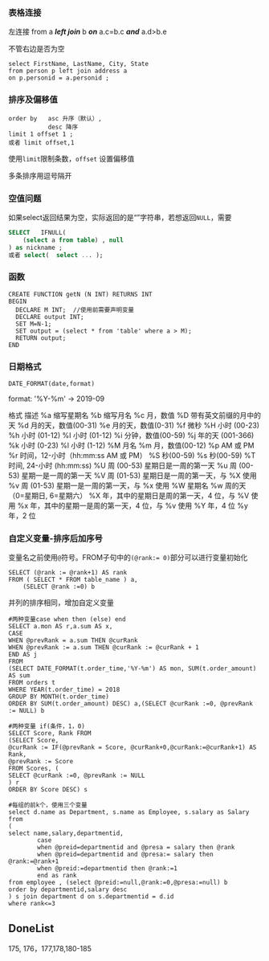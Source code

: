 ### 表格连接

左连接  from a  ***left join***  b  ***on***  a.c=b.c ***and*** a.d>b.e

不管右边是否为空

```mysql
select FirstName, LastName, City, State 
from person p left join address a
on p.personid = a.personid ;
```

### 排序及偏移值

```mysql
order by   asc 升序（默认）,
		   desc 降序
limit 1 offset 1 ;
或者 limit offset,1
```

使用`limit`限制条数，`offset` 设置偏移值

多条排序用逗号隔开

### 空值问题

如果select返回结果为空，实际返回的是“”字符串，若想返回`NULL`，需要

```sql
SELECT   IFNULL( 
    (select a from table) , null 
) as nickname ;
或者 select(  select ... );
```

### 函数

```mysql
CREATE FUNCTION getN (N INT) RETURNS INT
BEGIN
  DECLARE M INT;  //使用前需要声明变量
  DECLARE output INT;
  SET M=N-1;
  SET output = (select * from 'table' where a > M);
  RETURN output;
END
```



### 日期格式

```mysql
DATE_FORMAT(date,format) 
```

format:  '%Y-%m'       ->   2019-09

格式	描述
%a	缩写星期名
%b	缩写月名
%c	月，数值
%D	带有英文前缀的月中的天
%d	月的天，数值(00-31)
%e	月的天，数值(0-31)
%f	微秒
%H	小时 (00-23)
%h	小时 (01-12)
%I	小时 (01-12)
%i	分钟，数值(00-59)
%j	年的天 (001-366)
%k	小时 (0-23)
%l	小时 (1-12)
%M	月名
%m	月，数值(00-12)
%p	AM 或 PM
%r	时间，12-小时（hh:mm:ss AM 或 PM）
%S	秒(00-59)
%s	秒(00-59)
%T	时间, 24-小时 (hh:mm:ss)
%U	周 (00-53) 星期日是一周的第一天
%u	周 (00-53) 星期一是一周的第一天
%V	周 (01-53) 星期日是一周的第一天，与 %X 使用
%v	周 (01-53) 星期一是一周的第一天，与 %x 使用
%W	星期名
%w	周的天 （0=星期日, 6=星期六）
%X	年，其中的星期日是周的第一天，4 位，与 %V 使用
%x	年，其中的星期一是周的第一天，4 位，与 %v 使用
%Y	年，4 位
%y	年，2 位

### 自定义变量-排序后加序号

变量名之前使用`@`符号。FROM子句中的`(@rank:= 0)`部分可以进行变量初始化

```mysql
SELECT (@rank := @rank+1) AS rank 
FROM ( SELECT * FROM table_name ) a,
	(SELECT @rank :=0) b 
```

并列的排序相同，增加自定义变量

```mysql
#两种变量case when then (else) end
SELECT a.mon AS r,a.sum AS x,
CASE 
WHEN @prevRank = a.sum THEN @curRank 
WHEN @prevRank := a.sum THEN @curRank := @curRank + 1
END AS j
FROM 
(SELECT DATE_FORMAT(t.order_time,'%Y-%m') AS mon, SUM(t.order_amount) AS sum
FROM orders t
WHERE YEAR(t.order_time) = 2018
GROUP BY MONTH(t.order_time)
ORDER BY SUM(t.order_amount) DESC) a,(SELECT @curRank :=0, @prevRank := NULL) b
```

```mysql
#两种变量 if(条件，1，0)
SELECT Score, Rank FROM
(SELECT Score,
@curRank := IF(@prevRank = Score, @curRank+0,@curRank:=@curRank+1) AS Rank,
@prevRank := Score
FROM Scores, (
SELECT @curRank :=0, @prevRank := NULL
) r
ORDER BY Score DESC) s
```

```mysql
#每组的前k个，使用三个变量
select d.name as Department, s.name as Employee, s.salary as Salary from 
(
select name,salary,departmentid, 
        case
        when @preid=departmentid and @presa = salary then @rank
        when @preid=departmentid and @presa:= salary then @rank:=@rank+1
        when @preid:=departmentid then @rank:=1
        end as rank
from employee , (select @preid:=null,@rank:=0,@presa:=null) b
order by departmentid,salary desc
) s join department d on s.departmentid = d.id
where rank<=3
```



## DoneList

175, 176，177,178,180-185


